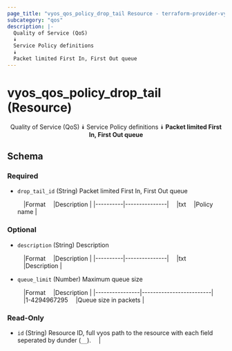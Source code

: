 ```yaml
---
page_title: "vyos_qos_policy_drop_tail Resource - terraform-provider-vyos"
subcategory: "qos"
description: |-
  Quality of Service (QoS)
  ⯯
  Service Policy definitions
  ⯯
  Packet limited First In, First Out queue
---
```


# vyos_qos_policy_drop_tail (Resource)
<center>

Quality of Service (QoS)
⯯
Service Policy definitions
⯯
**Packet limited First In, First Out queue**


</center>

## Schema

### Required

- `drop_tail_id` (String) Packet limited First In, First Out queue

    &emsp;|Format  &emsp;|Description  |
    |----------|---------------|
    &emsp;|txt     &emsp;|Policy name  |

### Optional

- `description` (String) Description

    &emsp;|Format  &emsp;|Description  |
    |----------|---------------|
    &emsp;|txt     &emsp;|Description  |
- `queue_limit` (Number) Maximum queue size

    &emsp;|Format        &emsp;|Description            |
    |----------------|-------------------------|
    &emsp;|1-4294967295  &emsp;|Queue size in packets  |

### Read-Only

- `id` (String) Resource ID, full vyos path to the resource with each field seperated by dunder (`__`).  &emsp;|
